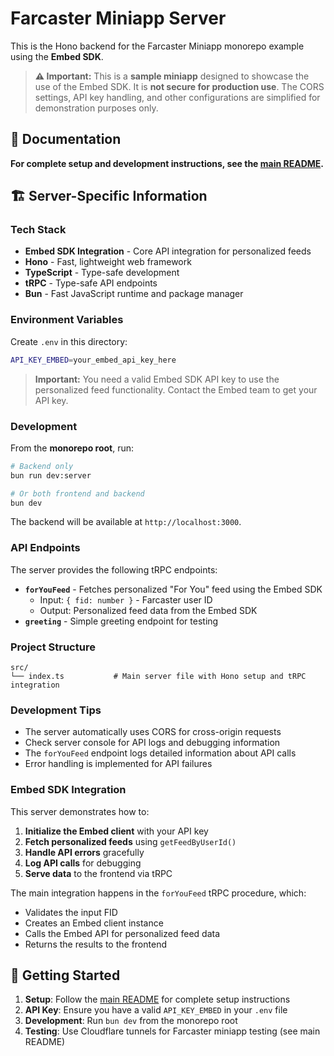# Farcaster Miniapp Server

This is the Hono backend for the Farcaster Miniapp monorepo example using the **Embed SDK**.

> **⚠️ Important:** This is a **sample miniapp** designed to showcase the use of the Embed SDK. It is **not secure for production use**. The CORS settings, API key handling, and other configurations are simplified for demonstration purposes only.

## 📖 Documentation

**For complete setup and development instructions, see the [main README](../../README.md).**

## 🏗️ Server-Specific Information

### Tech Stack

- **Embed SDK Integration** - Core API integration for personalized feeds
- **Hono** - Fast, lightweight web framework
- **TypeScript** - Type-safe development
- **tRPC** - Type-safe API endpoints
- **Bun** - Fast JavaScript runtime and package manager

### Environment Variables

Create `.env` in this directory:

```bash
API_KEY_EMBED=your_embed_api_key_here
```

> **Important:** You need a valid Embed SDK API key to use the personalized feed functionality. Contact the Embed team to get your API key.

### Development

From the **monorepo root**, run:

```bash
# Backend only
bun run dev:server

# Or both frontend and backend
bun dev
```

The backend will be available at `http://localhost:3000`.

### API Endpoints

The server provides the following tRPC endpoints:

- **`forYouFeed`** - Fetches personalized "For You" feed using the Embed SDK
  - Input: `{ fid: number }` - Farcaster user ID
  - Output: Personalized feed data from the Embed SDK
- **`greeting`** - Simple greeting endpoint for testing

### Project Structure

```
src/
└── index.ts           # Main server file with Hono setup and tRPC integration
```

### Development Tips

- The server automatically uses CORS for cross-origin requests
- Check server console for API logs and debugging information
- The `forYouFeed` endpoint logs detailed information about API calls
- Error handling is implemented for API failures

### Embed SDK Integration

This server demonstrates how to:

1. **Initialize the Embed client** with your API key
2. **Fetch personalized feeds** using `getFeedByUserId()`
3. **Handle API errors** gracefully
4. **Log API calls** for debugging
5. **Serve data** to the frontend via tRPC

The main integration happens in the `forYouFeed` tRPC procedure, which:
- Validates the input FID
- Creates an Embed client instance
- Calls the Embed API for personalized feed data
- Returns the results to the frontend

## 🚀 Getting Started

1. **Setup**: Follow the [main README](../../README.md) for complete setup instructions
2. **API Key**: Ensure you have a valid `API_KEY_EMBED` in your `.env` file
3. **Development**: Run `bun dev` from the monorepo root
4. **Testing**: Use Cloudflare tunnels for Farcaster miniapp testing (see main README) 
